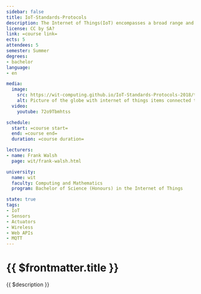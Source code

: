 ```yaml
---
sidebar: false
title: IoT-Standards-Protocols
description: The Internet of Things(IoT) encompasses a broad range and scale of devices and applications. This module examines the protocols and standards used to interconnect the various devices and applications in the Internet of Things.
license: CC by SA?
link: =course link=
ects: 5
attendees: 5
semester: Summer
degrees:
- bachelor
language: 
- en

media:
  image:
    src: https://wit-computing.github.io/IoT-Standards-Protocols-2018/topic-01/talk-1/talk-1.jpg
    alt: Picture of the globe with internet of things items connected to it.
  video:
    youtube: 72o9Tbmhtss

schedule:
  start: =course start=
  end: =course end=
  duration: =course duration=

lecturers:
- name: Frank Walsh
  page: wit/frank-walsh.html

university:
  name: wit
  faculty: Computing and Mathematics
  program: Bachelor of Science (Honours) in the Internet of Things

state: true
tags:
- IoT
- Sensors
- Actuators
- Wireless
- Web APIs
- MQTT
---
```


# {{ $frontmatter.title }}

{{ $description }}
